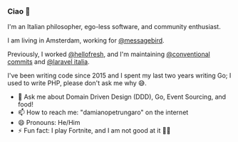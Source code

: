 ### Ciao 👋


I'm an Italian philosopher, ego-less software, and community enthusiast.

I am living in Amsterdam, working for [@messagebird](https://github.com/messagebird/).

Previously, I worked [@hellofresh](https://github.com/hellofresh/), and I'm maintaining [@conventional commits](https://github.com/conventional-commits/) and [@laravel italia](https://github.com/laravel-italia/).

I've been writing code since 2015 and I spent my last two years writing Go;
I used to write PHP, please don't ask me why 😅.

- 💬 Ask me about Domain Driven Design (DDD), Go, Event Sourcing, and food!
- 📫 How to reach me: "damianopetrungaro" on the internet
- 😄 Pronouns: He/Him
- ⚡ Fun fact: I play Fortnite, and I am not good at it 🧱🔫
<!--
**damianopetrungaro/damianopetrungaro** is a ✨ _special_ ✨ repository because its `README.md` (this file) appears on your GitHub profile.
